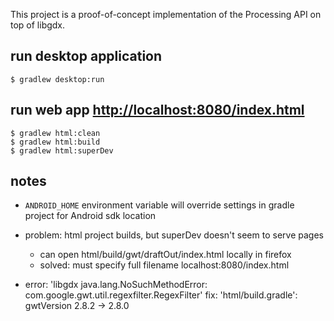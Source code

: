 This project is a proof-of-concept implementation of the Processing API on top
of libgdx.


## run desktop application

```
$ gradlew desktop:run
```


## run web app [http://localhost:8080/index.html](http://localhost:8080/index.html)

```
$ gradlew html:clean
$ gradlew html:build
$ gradlew html:superDev
```


## notes

* `ANDROID_HOME` environment variable will override settings in gradle project
  for Android sdk location

* problem: html project builds, but superDev doesn't seem to serve pages
    * can open html/build/gwt/draftOut/index.html locally in firefox
    * solved: must specify full filename localhost:8080/index.html

* error: 'libgdx java.lang.NoSuchMethodError: com.google.gwt.util.regexfilter.RegexFilter'
  fix: 'html/build.gradle': gwtVersion 2.8.2 -> 2.8.0


